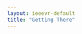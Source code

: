 ```yaml
---
layout: ieeevr-default
title: "Getting There"
---
```

 <script> /***

<div>
    <h1>Getting There</h1>
    <p>
        <strong style="color: black">IEEE VR 2024: the 31<sup>st</sup> IEEE Conference on Virtual Reality and 3D User Interfaces </strong>
        <br>
        March 16-21, 2024 | Orlando, Florida USA
    </p>
    <h2>Conference Venue</h2>
   
    <p>IEEE VR 2024 will take place at the Contemporary Resort, Walt Disney World, Orlando, Florida USA, from March 16th-21st, 2024.</p>
    
    <h2>Directions to the Venue</h2>
    <p>There are several different ways to get to Walt Disney's Contemporary Resort from Orlando International Airport (MCO).</p>

    <ul>
        <li>Airport Shuttle: Reserve in advance at <a href="https://www.mearsconnect.com/" target="_blank">Mears Connect</a></li>
        <li>Car Rental: All major brands have a presence at or near the airport.</li>
        <li>Ride Sharing. Lyft, Uber pickup locations: 
            <ul>
                <li>Terminal A (Level 2) and on Level 3 between 9:00pm and 2:00am</li>
                <li>Terminal B (Level 2) and on Level 3 between 9:00pm and 2:00am</li>
                <li>Terminal C (Level 6)</li>
            </ul>
        </li>
    </ul>

     <p>
        Check out <a href="https://orlandoairports.net/parking-transportation/" target="_blank">Orlando international Airport MCO Parking & Transportation</a> for more informationon ground transport.
     </p>

     <iframe src="https://www.google.com/maps/embed?pb=!1m18!1m12!1m3!1d224451.6490291354!2d-81.62069771252945!3d28.477829523059874!2m3!1f0!2f0!3f0!3m2!1i1024!2i768!4f13.1!3m3!1m2!1s0x88dd7ee634caa5f7%3A0x7f1aa428ffd54db!2sDisney&#39;s%20Contemporary%20Resort!5e0!3m2!1sen!2sus!4v1686838845318!5m2!1sen!2sus" width="600" height="450" style="border:0;" allowfullscreen="" loading="lazy" referrerpolicy="no-referrer-when-downgrade"></iframe>
</div>
***/</script>
